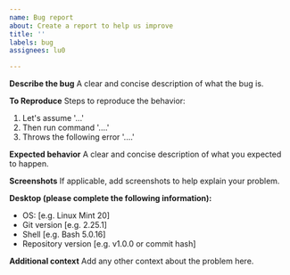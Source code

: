 ```yaml
---
name: Bug report
about: Create a report to help us improve
title: ''
labels: bug
assignees: lu0

---
```


**Describe the bug**
A clear and concise description of what the bug is.

**To Reproduce**
Steps to reproduce the behavior:
1. Let's assume '...'
2. Then run command '....'
3. Throws the following error '....'

**Expected behavior**
A clear and concise description of what you expected to happen.

**Screenshots**
If applicable, add screenshots to help explain your problem.

**Desktop (please complete the following information):**
 - OS: [e.g. Linux Mint 20]
 - Git version [e.g. 2.25.1]
 - Shell [e.g. Bash 5.0.16]
 - Repository version [e.g. v1.0.0 or commit hash]

**Additional context**
Add any other context about the problem here.
